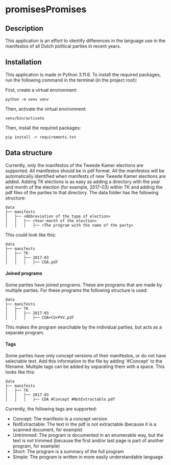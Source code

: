 # promisesPromises

## Description
This application is an effort to identify differences in the language use in the manifestos of all Dutch political parties in recent years.

## Installation
This application is made in Python 3.11.6. To install the required packages, run the following command in the terminal (in the project root):

First, create a virtual environment:
```
python -m venv venv
```

Then, activate the virtual environment:
```
venv/bin/activate
```

Then, install the required packages:
```
pip install -r requirements.txt
```

## Data structure
Currently, only the manifestos of the Tweede Kamer elections are supported. All manifestos should be in pdf format. All the manifestos will be automatically identified when manifests of new Tweede Kamer elections are added. Adding TK elections is as easy as adding a directory with the year and month of the election (for example, 2017-03) within TK and adding the pdf files of the parties to that directory. The data folder has the following structure:
```
data
├── manifests
│   ├── <Abbreviation of the type of election>
│   │   ├── <Year-month of the election>
│   │   │   ├── <The program with the name of the party> 
```

This could look like this:
```
data
├── manifests
│   ├── TK
│   │   ├── 2017-03
│   │   │   ├── CDA.pdf
```

#### Joined programs
Some parties have joined programs. These are programs that are made by multiple parties. For these programs the following structure is used:

```
data
├── manifests
│   ├── TK
│   │   ├── 2017-03
│   │   │   ├── CDA+CU+PVV.pdf
```

This makes the program searchable by the individual parties, but acts as a separate program.

#### Tags
Some parties have only concept versions of their manifestos, or do not have selectable text. Add this information to the file by adding '#Concept' to the filename. Multiple tags can be added by separating them with a space.
This looks like this:

```
data
├── manifests
│   ├── TK
│   │   ├── 2017-03
│   │   │   ├── CDA #Concept #NotExtractable.pdf
```

Currently, the following tags are supported:
- Concept: The manifesto is a concept version
- NotExtractable: The text in the pdf is not extractable (because it is a scanned document, for example)
- Untrimmed: The program is documented in an enumerable way, but the text is not trimmed (because the first and/or last page is part of another program, for example)
- Short: The program is a summary of the full program
- Simple: The program is written in more easily understandable language
